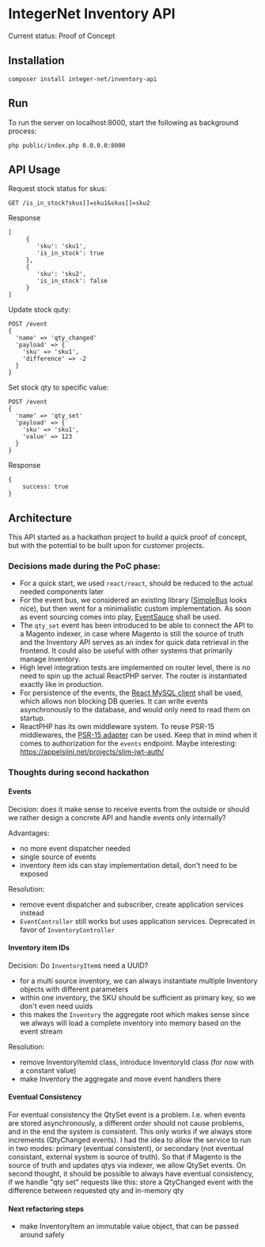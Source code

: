 # IntegerNet Inventory API

Current status: Proof of Concept

## Installation

```
composer install integer-net/inventory-api
```
## Run

To run the server on localhost:8000, start the following as background process:

```
php public/index.php 0.0.0.0:8000
```

## API Usage

Request stock status for skus:
```
GET /is_in_stock?skus[]=sku1&skus[]=sku2
```

Response

```
[
     {
        'sku': 'sku1',
        'is_in_stock': true
     },
     {
        'sku': 'sku2',
        'is_in_stock': false
     }
]
```

Update stock quty:

```
POST /event
{
  'name' => 'qty_changed'
  'payload' => {
    'sku' => 'sku1',
    'difference' => -2
  }
}
```

Set stock qty to specific value:

```
POST /event
{
  'name' => 'qty_set'
  'payload' => {
    'sku' => 'sku1',
    'value' => 123
  }
}
```

Response
```
{
    success: true
}
```

## Architecture

This API started as a hackathon project to build a quick proof of concept, but with the potential to be built upon for customer projects.

### Decisions made during the PoC phase:

- For a quick start, we used `react/react`, should be reduced to the actual needed components later
- For the event bus, we considered an existing library ([SimpleBus](https://simplebus.io) looks nice), but then went for a minimalistic custom implementation. As soon as event sourcing comes into play, [EventSauce](https://eventsauce.io/) shall be used.
- The `qty_set` event has been introduced to be able to connect the API to a Magento indexer, in case where Magento is still the source of truth and the Inventory API serves as an index for quick data retrieval in the frontend. It could also be useful with other systems that primarily manage inventory.
- High level integration tests are implemented on router level, there is no need to spin up the actual ReactPHP server. The router is instantiated exactly like in production.
- For persistence of the events, the [React MySQL client](https://github.com/friends-of-reactphp/mysql) shall be used, which allows non blocking DB queries. It can write events asynchronously to the database, and would only need to read them on startup.
- ReactPHP has its own middleware system. To reuse PSR-15 middlewares, the [PSR-15 adapter](https://github.com/friends-of-reactphp/http-middleware-psr15-adapter) can be used. Keep that in mind when it comes to authorization for the `events` endpoint. Maybe interesting: https://appelsiini.net/projects/slim-jwt-auth/

### Thoughts during second hackathon

#### Events

Decision: does it make sense to receive events from the outside or should we rather design a concrete API and handle events only internally?

Advantages:
- no more event dispatcher needed
- single source of events
- inventory item ids can stay implementation detail, don't need to be exposed

Resolution:
- remove event dispatcher and subscriber, create application services instead
- `EventController` still works but uses application services. Deprecated in favor of `InventoryController`

#### Inventory item IDs

Decision: Do `InventoryItem`s need a UUID?

- for a multi source inventory, we can always instantiate multiple Inventory objects with different parameters
- within one inventory, the SKU should be sufficient as primary key, so we don't even need uuids
- this makes the `Inventory` the aggregate root which makes sense since we always will load a complete inventory into memory based on the event stream

Resolution:
- remove InventoryItemId class, introduce InventoryId class (for now with a constant value)
- make Inventory the aggregate and move event handlers there

#### Eventual Consistency

For eventual consistency the QtySet event is a problem. I.e. when events are stored asynchronously, a different order should not cause problems, and in the end the system is consistent. This only works if we always store increments (QtyChanged events). I had the idea to allow the service to run in two modes: primary (eventual consistent), or secondary (not eventual consistant, external system is source of truth). So that if Magento is the source of truth and updates qtys via indexer, we allow QtySet events. On second thought, it should be possible to always have eventual consistency, if we handle "qty set" requests like this: store a QtyChanged event with the difference between requested qty and in-memory qty

#### Next refactoring steps

- make InventoryItem an immutable value object, that can be passed around safely